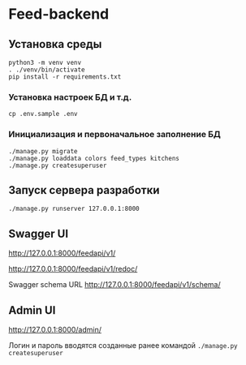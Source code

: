 # Feed-backend


## Установка среды

```shell
python3 -m venv venv
. ./venv/bin/activate
pip install -r requirements.txt
```

### Установка настроек БД и т.д.
```shell
cp .env.sample .env
```

### Инициализация и первоначальное заполнение БД
```shell
./manage.py migrate
./manage.py loaddata colors feed_types kitchens
./manage.py createsuperuser
```

## Запуск сервера разработки

```shell
./manage.py runserver 127.0.0.1:8000
```

## Swagger UI

http://127.0.0.1:8000/feedapi/v1/

http://127.0.0.1:8000/feedapi/v1/redoc/

Swagger schema URL
http://127.0.0.1:8000/feedapi/v1/schema/

## Admin UI

http://127.0.0.1:8000/admin/

Логин и пароль вводятся созданные ранее командой 
`./manage.py createsuperuser`

